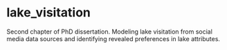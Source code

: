 # lake_visitation
Second chapter of PhD dissertation. Modeling lake visitation from social media data sources and identifying revealed preferences in lake attributes.
